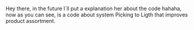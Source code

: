 Hey there, in the future I´ll put a explanation her about the code hahaha, now as you can see, is a code about system Picking to Ligth that improves product assortment.
